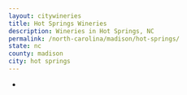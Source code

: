 ```yaml
---
layout: citywineries
title: Hot Springs Wineries
description: Wineries in Hot Springs, NC
permalink: /north-carolina/madison/hot-springs/
state: nc
county: madison
city: hot springs
---
```

-

